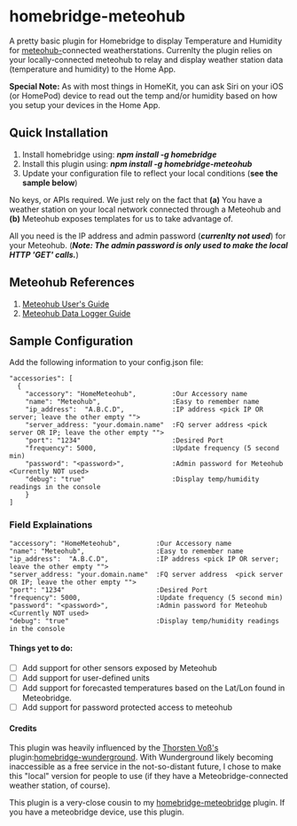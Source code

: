 # homebridge-meteohub
A pretty basic plugin for Homebridge to display Temperature and Humidity for [meteohub-](https://wiki.meteohub.de/Main_Page)connected weatherstations.  Currenlty the plugin relies on your locally-connected meteohub to relay and display weather station data (temperature and humidity) to the Home App.

**Special Note:** As with most things in HomeKit, you can ask Siri on your iOS (or HomePod) device to read out the temp and/or humidity based on how you setup your devices in the Home App.

## Quick Installation

1. Install homebridge using: **_npm install -g homebridge_**
2. Install this plugin using: **_npm install -g homebridge-meteohub_**
3. Update your configuration file to reflect your local conditions (**see the sample below**)

No keys, or APIs required.  We just rely on the fact that **(a)** You have a weather station on your local network connected through a Meteohub and **(b)** Meteohub exposes templates for us to take advantage of.

All you need is the IP address and admin password (**_currenlty not used_**) for your Meteohub. (**_Note: The admin password is only used to make the local HTTP 'GET' calls._**)

## Meteohub References
1. [Meteohub User's Guide](http://www.meteohub.de/files/meteohub-v4.7en.pdf)
2. [Meteohub Data Logger Guide](http://www.meteohub.de/files/HTTP-Data-Logging-Protocol-v1.5.pdf)

## Sample Configuration
Add the following information to your config.json file:
````
"accessories": [
  {
    "accessory": "HomeMeteohub",         :Our Accessory name
    "name": "Meteohub",                  :Easy to remember name
    "ip_address":  "A.B.C.D",            :IP address <pick IP OR server; leave the other empty "">
    "server_address: "your.domain.name"  :FQ server address <pick server OR IP; leave the other empty "">
    "port": "1234"                       :Desired Port
    "frequency": 5000,                   :Update frequency (5 second min)
    "password": "<password>",            :Admin password for Meteohub <Currently NOT used>
    "debug": "true"                      :Display temp/humidity readings in the console
    }
]

````
### Field Explainations
    "accessory": "HomeMeteohub",         :Our Accessory name
    "name": "Meteohub",                  :Easy to remember name
    "ip_address":  "A.B.C.D",            :IP address <pick IP OR server; leave the other empty "">
    "server_address: "your.domain.name"  :FQ server address  <pick server OR IP; leave the other empty "">
    "port": "1234"                       :Desired Port
    "frequency": 5000,                   :Update frequency (5 second min)
    "password": "<password>",            :Admin password for Meteohub <Currently NOT used>
    "debug": "true"                      :Display temp/humidity readings in the console

#### Things yet to do:
- [ ] Add support for other sensors exposed by Meteohub
- [ ] Add support for user-defined units
- [ ] Add support for forecasted temperatures based on the Lat/Lon found in Meteobridge.
- [ ] Add support for password protected access to meteohub

#### Credits
This plugin was heavily influenced by the [Thorsten Voß's](https://github.com/xfjx) plugin:[homebridge-wunderground](https://github.com/xfjx/homebridge-wunderground).  With Wunderground likely becoming inaccessible as a free service in the not-so-distant future, I chose to make this "local" version for people to use (if they have a Meteobridge-connected weather station, of course).

This plugin is a very-close cousin to my [homebridge-meteobridge](https://github.com/MikeManzo/homebridge-meteobridge) plugin.  If you have a meteobridge device, use this plugin.
